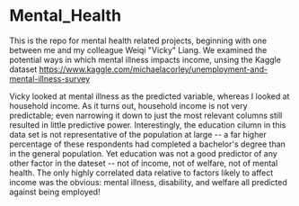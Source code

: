 # Mental_Health

This is the repo for mental health related projects, beginning with one between me and my colleague Weiqi "Vicky" Liang. We examined the potential ways in which mental illness impacts income, unsing the Kaggle dataset https://www.kaggle.com/michaelacorley/unemployment-and-mental-illness-survey

Vicky looked at mental illness as the predicted variable, whereas I looked at household income. As it turns out, household income is not very predictable; even narrowing it down to just the most relevant columns still resulted in little predictive power. Interestingly, the education cilumn in this data set is not representative of the population at large -- a far higher percentage of these respondents had completed a bachelor's degree than in the general population. Yet education was not a good predictor of any other factor in the dateset -- not of income, not of welfare, not of mental health. The only highly correlated data relative to factors likely to affect income was the obvious: mental illness, disability, and welfare all predicted against being employed!